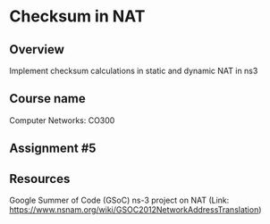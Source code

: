 # Checksum in NAT

## Overview
Implement checksum calculations in static and dynamic NAT in ns3

## Course name
Computer Networks: CO300

## Assignment #5

## Resources
Google Summer of Code (GSoC) ns-3 project on NAT (Link: https://www.nsnam.org/wiki/GSOC2012NetworkAddressTranslation)
